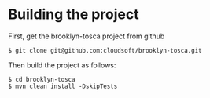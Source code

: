 # Building the project

First, get the brooklyn-tosca project from github
    
    $ git clone git@github.com:cloudsoft/brooklyn-tosca.git

Then build the project as follows:

    $ cd brooklyn-tosca
    $ mvn clean install -DskipTests

